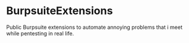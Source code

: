 # BurpsuiteExtensions
Public Burpsuite extensions to automate annoying problems that i meet while pentesting in real life.
